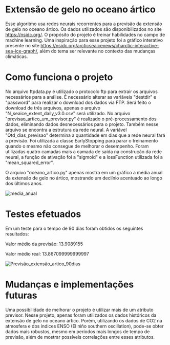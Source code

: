 # Extensão de gelo no oceano ártico
Esse algoritmo usa redes neurais recorrentes para a previsão da extensão de gelo no oceano ártico. 
Os dados utilizados são disponibilizados no site https://nsidc.org/. 
O propósito do projeto é treinar habilidades no campo de machine learning. Uma inspiração para esse projeto foi a gráfico interativo presente no site https://nsidc.org/arcticseaicenews/charctic-interactive-sea-ice-graph/, além do tema ser relevante no contexto das mudanças climáticas. 

# Como funciona o projeto
No arquivo ftpdata.py é utilizado o protocolo ftp para extrair os arquivos necessários para a análise. É necessário alterar as variáveis "destdir" e "password" para realizar o download dos dados via FTP.
Será feito o download de três arquivos, apenas o arquivo "N_seaice_extent_daily_v3.0.csv" será utilizado. 
No arquivo "previsao_artico_um_previsor.py" é realizado o pré-processamento dos dados, eliminando dados desnecessários para o projeto.
Também nesse arquivo se encontra a estrutura da rede neural.
A variável "Qtd_dias_previsao" determina a quantidade em dias que a rede neural fará a previsão. 
Foi utilizada a classe EarlyStopping para parar o treinamento quando o mesmo não consegue de melhorar o desempenho.
Foram utilizadas quatro camadas mais a camada de saída na construção da rede neural, a função de ativação foi a "sigmoid" e a lossFunction utilizada foi a "mean_squared_error".

O arquivo "oceano_artico.py" apenas mostra em um gráfico a média anual da extensão de gelo no ártico, mostrando um declínio acentuado ao longo dos últimos anos. 

![media_anual](https://user-images.githubusercontent.com/54844874/171720233-eaf38e26-602c-4615-9097-b06fb32a0767.png)


# Testes efetuados
Em um teste para o tempo de 90 dias foram obtidos os seguintes resultados:

Valor médio da previsão: 13.9089155

Valor médio real: 13.867099999999997

![Previsão_extensão_artico_90dias](https://user-images.githubusercontent.com/54844874/171716675-ba0c0fd9-b4ce-49b8-b45d-909d0ba5efcf.png)


# Mudanças e implementações futuras
Uma possibilidade de melhorar o projeto é utilizar mais de um atributo previsor. 
Nesse projeto, apenas foram utilizados os dados históricos da extensão de gelo no oceano ártico. 
Porém, utilizando os dados de CO2 na atmosfera e dos índices ENSO (El niño southern oscillation), pode-se obter dados mais robustos, mesmo em períodos mais longos de tempo de previsão, além de mostrar possíveis correlações entre esses atributos. 
